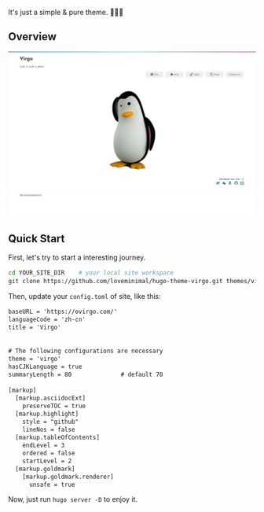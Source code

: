It's just a simple & pure theme. 🎉🎉🎉

## Overview

![tn](./images/tn.png)

## Quick Start

First, let's try to start a interesting journey.

```sh
cd YOUR_SITE_DIR	# your local site workspace
git clone https://github.com/loveminimal/hugo-theme-virgo.git themes/virgo
```

Then, update your `config.toml` of site, like this:

```
baseURL = 'https://ovirgo.com/'
languageCode = 'zh-cn'
title = 'Virgo'


# The following configurations are necessary
theme = 'virgo'
hasCJKLanguage = true
summaryLength = 80              # default 70

[markup]
  [markup.asciidocExt]
    preserveTOC = true
  [markup.highlight]
	style = "github"
	lineNos = false
  [markup.tableOfContents]
    endLevel = 3
    ordered = false
    startLevel = 2
  [markup.goldmark]
    [markup.goldmark.renderer]
      unsafe = true
```

Now, just run `hugo server -D` to enjoy it.
